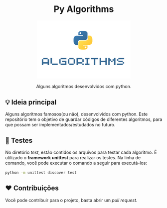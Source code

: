 <h1 align="center">Py Algorithms</h1>

<p align="center">
    <img width=300 src="./logo.png" />
</p>

<p align="center">Alguns algoritmos desenvolvidos com python.</p>

## :bulb: Ideia principal

Alguns algoritmos famosos(ou não), desenvolvidos com python. Este repositório tem o objetivo de guardar códigos de diferentes algoritmos, para que possam ser implementados/estudados no futuro.

## :wrench: Testes

No diretório *test*, estão contidos os arquivos para testar cada algoritmo.
É utilizado o **framework unittest** para realizar os testes.
Na linha de comando, você pode executar o comando a seguir para executá-los:

```bash
python -m unittest discover test
```

## :heart: Contribuições

Você pode contribuir para o projeto, basta abrir um *pull request*.
